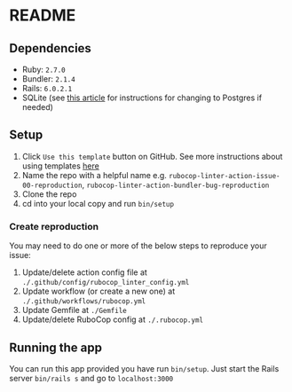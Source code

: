# README

## Dependencies

- Ruby: `2.7.0`
- Bundler: `2.1.4`
- Rails: `6.0.2.1`
- SQLite (see [this article](https://www.daveferrara1.com/ruby-in-rails-switch-from-sqlite3-to-postgres/) for instructions for changing to Postgres if needed)

## Setup

1. Click `Use this template` button on GitHub. See more instructions about using templates [here](https://help.github.com/en/github/creating-cloning-and-archiving-repositories/creating-a-repository-from-a-template)
2. Name the repo with a helpful name e.g. `rubocop-linter-action-issue-00-reproduction`, `rubocop-linter-action-bundler-bug-reproduction`
3. Clone the repo
4. cd into your local copy and run `bin/setup`

### Create reproduction

You may need to do one or more of the below steps to reproduce your issue:

1. Update/delete action config file at `./.github/config/rubocop_linter_config.yml`
2. Update workflow (or create a new one) at `./.github/workflows/rubocop.yml`
3. Update Gemfile at `./Gemfile`
4. Update/delete RuboCop config at `./.rubocop.yml`

## Running the app

You can run this app provided you have run `bin/setup`. Just start the Rails server `bin/rails s` and go to `localhost:3000`
